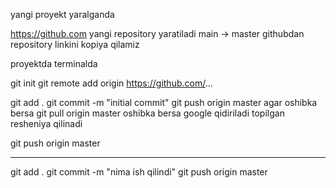 yangi proyekt yaralganda

https://github.com yangi repository yaratiladi
main -> master
githubdan repository linkini kopiya qilamiz


proyektda terminalda

git init
git remote add origin https://github.com/...

git add .
git commit -m "initial commit"
git push origin master
agar oshibka bersa
git pull origin master
oshibka bersa google qidiriladi
topilgan resheniya qilinadi

git push origin master

---------------------------

git add .
git commit -m "nima ish qilindi"
git push origin master